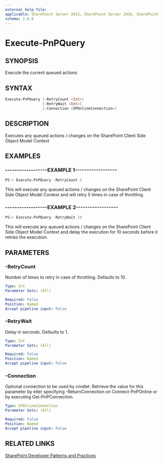 ```yaml
---
external help file:
applicable: SharePoint Server 2013, SharePoint Server 2016, SharePoint Online
schema: 2.0.0
---
```

# Execute-PnPQuery

## SYNOPSIS
Execute the current queued actions

## SYNTAX 

```powershell
Execute-PnPQuery [-RetryCount <Int>]
                 [-RetryWait <Int>]
                 [-Connection <SPOnlineConnection>]
```

## DESCRIPTION
Executes any queued actions / changes on the SharePoint Client Side Object Model Context

## EXAMPLES

### ------------------EXAMPLE 1------------------
```powershell
PS:> Execute-PnPQuery -RetryCount 5
```

This will execute any queued actions / changes on the SharePoint Client Side Object Model Context and will retry 5 times in case of throttling.

### ------------------EXAMPLE 2------------------
```powershell
PS:> Execute-PnPQuery -RetryWait 10
```

This will execute any queued actions / changes on the SharePoint Client Side Object Model Context and delay the execution for 10 seconds before it retries the execution.

## PARAMETERS

### -RetryCount
Number of times to retry in case of throttling. Defaults to 10.

```yaml
Type: Int
Parameter Sets: (All)

Required: False
Position: Named
Accept pipeline input: False
```

### -RetryWait
Delay in seconds. Defaults to 1.

```yaml
Type: Int
Parameter Sets: (All)

Required: False
Position: Named
Accept pipeline input: False
```

### -Connection
Optional connection to be used by cmdlet. Retrieve the value for this parameter by eiter specifying -ReturnConnection on Connect-PnPOnline or by executing Get-PnPConnection.

```yaml
Type: SPOnlineConnection
Parameter Sets: (All)

Required: False
Position: Named
Accept pipeline input: False
```

## RELATED LINKS

[SharePoint Developer Patterns and Practices](http://aka.ms/sppnp)
